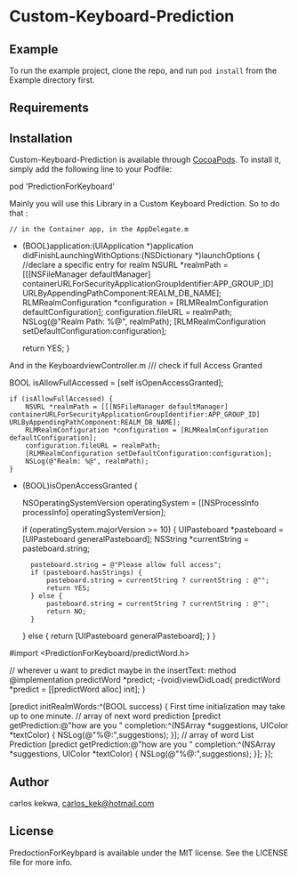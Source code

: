 # Custom-Keyboard-Prediction

## Example

To run the example project, clone the repo, and run `pod install` from the Example directory first.

## Requirements

## Installation

Custom-Keyboard-Prediction is available through [CocoaPods](https://cocoapods.org). To install
it, simply add the following line to your Podfile:

pod 'PredictionForKeyboard'



 Mainly you will use this Library in a Custom Keyboard Prediction. 
 So to do that :

    // in the Container app, in the AppDelegate.m
 - (BOOL)application:(UIApplication *)application didFinishLaunchingWithOptions:(NSDictionary *)launchOptions {
    //declare a specific entry for realm 
    NSURL *realmPath = [[[NSFileManager defaultManager] containerURLForSecurityApplicationGroupIdentifier:APP_GROUP_ID] URLByAppendingPathComponent:REALM_DB_NAME]; 
    RLMRealmConfiguration *configuration = [RLMRealmConfiguration defaultConfiguration];
    configuration.fileURL = realmPath;
    NSLog(@"Realm Path: %@", realmPath);
    [RLMRealmConfiguration setDefaultConfiguration:configuration];
    
    return YES;
}

And in the KeyboardviewController.m 
/// check if full Access Granted


 BOOL isAllowFullAccessed = [self isOpenAccessGranted];
    
    if (isAllowFullAccessed) {
        NSURL *realmPath = [[[NSFileManager defaultManager] containerURLForSecurityApplicationGroupIdentifier:APP_GROUP_ID] URLByAppendingPathComponent:REALM_DB_NAME];
        RLMRealmConfiguration *configuration = [RLMRealmConfiguration defaultConfiguration];
        configuration.fileURL = realmPath;
        [RLMRealmConfiguration setDefaultConfiguration:configuration];
        NSLog(@"Realm: %@", realmPath);
    }


- (BOOL)isOpenAccessGranted {
    
    NSOperatingSystemVersion operatingSystem = [[NSProcessInfo processInfo] operatingSystemVersion];
    
    if (operatingSystem.majorVersion >= 10) {
        UIPasteboard *pasteboard = [UIPasteboard generalPasteboard];
        NSString *currentString = pasteboard.string;
        
        pasteboard.string = @"Please allow full access";
        if (pasteboard.hasStrings) {
            pasteboard.string = currentString ? currentString : @"";
            return YES;
        } else {
            pasteboard.string = currentString ? currentString : @"";
            return NO;
        }
    } else {
        return [UIPasteboard generalPasteboard];
    }
}


#import <PredictionForKeyboard/predictWord.h>

// wherever u want to predict maybe in the insertText: method
@implementation
predictWord *predict; 
-(void)viewDidLoad{
    predictWord *predict = [[predictWord alloc] init];
}

 [predict initRealmWords:^(BOOL success) { First time initialization may take up to one minute.
        // array of next word prediction 
        [predict getPrediction:@"how are you " completion:^(NSArray *suggestions, UIColor *textColor) {
            NSLog(@"%@:",suggestions); 
        }];
     // array of word List Prediction 
          [predict getPrediction:@"how are you " completion:^(NSArray *suggestions, UIColor *textColor) {
            NSLog(@"%@:",suggestions); 
        }];
    }];


## Author

carlos kekwa, carlos_kek@hotmail.com

## License

PredoctionForKeybpard is available under the MIT license. See the LICENSE file for more info.
